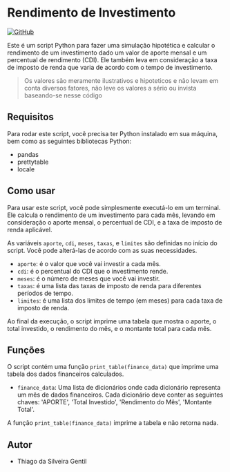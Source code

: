 # Rendimento de Investimento

[![GitHub](https://img.shields.io/badge/Visite-Meu%20Perfil-0891B2?style=flat-square&logo=github)](https://github.com/Tgentil)

Este é um script Python para fazer uma simulação hipotética e calcular o rendimento de um investimento dado um valor de aporte mensal e um percentual de rendimento (CDI). Ele também leva em consideração a taxa de imposto de renda que varia de acordo com o tempo de investimento.
>Os valores são meramente ilustrativos e hipoteticos e não levam em conta diversos fatores, não leve os valores a sério ou invista baseando-se nesse código 


## Requisitos

Para rodar este script, você precisa ter Python instalado em sua máquina, bem como as seguintes bibliotecas Python:

- pandas
- prettytable
- locale

## Como usar

Para usar este script, você pode simplesmente executá-lo em um terminal. Ele calcula o rendimento de um investimento para cada mês, levando em consideração o aporte mensal, o percentual de CDI, e a taxa de imposto de renda aplicável.

As variáveis `aporte`, `cdi`, `meses`, `taxas`, e `limites` são definidas no início do script. Você pode alterá-las de acordo com as suas necessidades. 

- `aporte`: é o valor que você vai investir a cada mês.
- `cdi`: é o percentual do CDI que o investimento rende.
- `meses`: é o número de meses que você vai investir.
- `taxas`: é uma lista das taxas de imposto de renda para diferentes períodos de tempo.
- `limites`: é uma lista dos limites de tempo (em meses) para cada taxa de imposto de renda.

Ao final da execução, o script imprime uma tabela que mostra o aporte, o total investido, o rendimento do mês, e o montante total para cada mês.

## Funções

O script contém uma função `print_table(finance_data)` que imprime uma tabela dos dados financeiros calculados. 

- `finance_data`: Uma lista de dicionários onde cada dicionário representa um mês de dados financeiros. Cada dicionário deve conter as seguintes chaves: 'APORTE', 'Total Investido', 'Rendimento do Mês', 'Montante Total'.

A função `print_table(finance_data)` imprime a tabela e não retorna nada.

## Autor

* Thiago da Silveira Gentil